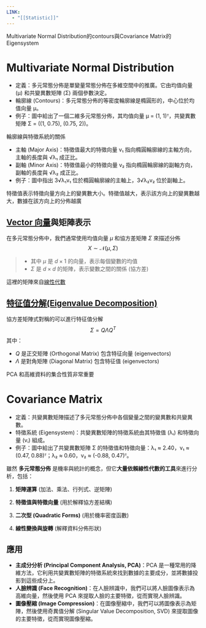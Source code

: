 ```yaml
---
LINK:
  - "[[Statistic]]"
---
```

Multivariate Normal Distribution的contours與Covariance Matrix的Eigensystem


# Multivariate Normal Distribution

- 定義：多元常態分佈是單變量常態分佈在多維空間中的推廣。它由均值向量 (μ) 和共變異數矩陣 (Σ) 兩個參數決定。
- 輪廓線 (Contours)：多元常態分佈的等密度輪廓線是橢圓形的，中心位於均值向量 μ。
- 例子：圖中給出了一個二維多元常態分佈，其均值向量 μ = (1, 1)ᵀ，共變異數矩陣 Σ = ((1, 0.75), (0.75, 2))。


輪廓線與特徵系統的關係
- 主軸 (Major Axis)：特徵值最大的特徵向量 v₁ 指向橢圓輪廓線的主軸方向，主軸的長度與 √λ₁ 成正比。
- 副軸 (Minor Axis)：特徵值最小的特徵向量 v₂ 指向橢圓輪廓線的副軸方向，副軸的長度與 √λ₂ 成正比。
- 例子：圖中指出 3√λ₁v₁ 位於橢圓輪廓線的主軸上，3√λ₂v₂ 位於副軸上。

特徵值表示特徵向量方向上的變異數大小。特徵值越大，表示該方向上的變異數越大，數據在該方向上的分佈越廣





## [Vector 向量](Statistic/Linear%20Algebra/Foundation.md#Vector%20向量)與矩陣表示
在多元常態分佈中，我們通常使用均值向量 $μ$ 和協方差矩陣 $Σ$ 來描述分佈
$$
X \sim \mathcal{N}(\mu, \Sigma)
$$

>  - 其中 $μ$ 是 $d \times 1$ 的向量，表示每個變數的均值
>  - $Σ$ 是 $d \times d$ 的矩陣，表示變數之間的關係 (協方差)

這裡的矩陣來自[線性代數 ](Statistic/Linear%20Algebra/Linear%20Algebra.md)


## [特征值分解(Eigenvalue Decomposition)](Statistic/Linear%20Algebra/Eigensystem%20特征系統.md)
協方差矩陣式對稱的可以進行特征值分解
$$
\Sigma = Q \Lambda Q^T
$$
其中：
- $Q$ 是正交矩陣 (Orthogonal Matrix) 包含特征向量 (eigenvectors)
- $\Lambda$ 是對角矩陣 (Diagonal Matrix) 包含特征值 (eigenvectors)


PCA 和高維資料的集合性質非常重要




# Covariance Matrix
- 定義：共變異數矩陣描述了多元常態分佈中各個變量之間的變異數和共變異數。
- 特徵系統 (Eigensystem)：共變異數矩陣的特徵系統由其特徵值 (λᵢ) 和特徵向量 (vᵢ) 組成。
- 例子：圖中給出了共變異數矩陣 Σ 的特徵值和特徵向量：λ₁ ≈ 2.40，v₁ ≈ (0.47, 0.88)ᵀ；λ₂ ≈ 0.60，v₂ ≈ (-0.88, 0.47)ᵀ。


雖然 **多元常態分佈** 是機率與統計的概念，但它**大量依賴線性代數的工具**來進行分析，包括：

1. **矩陣運算** (加法、乘法、行列式、逆矩陣)
    
2. **特徵值與特徵向量** (用於解釋協方差結構)
    
3. **二次型 (Quadratic Forms)** (用於機率密度函數)
    
4. **線性變換與旋轉** (解釋資料分佈形狀)




## 應用

- **主成分分析 (Principal Component Analysis, PCA)**：PCA 是一種常用的降維方法，它利用共變異數矩陣的特徵系統來找到數據的主要成分，並將數據投影到這些成分上。
- **人臉辨識 (Face Recognition)**：在人臉辨識中，我們可以將人臉圖像表示為高維向量，然後使用 PCA 來提取人臉的主要特徵，從而實現人臉辨識。
- **圖像壓縮 (Image Compression)**：在圖像壓縮中，我們可以將圖像表示為矩陣，然後使用奇異值分解 (Singular Value Decomposition, SVD) 來提取圖像的主要特徵，從而實現圖像壓縮。























